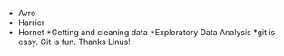 * Avro
* Harrier
* Hornet
*Getting and cleaning data
*Exploratory Data Analysis
*git is easy. Git is fun. Thanks Linus!
